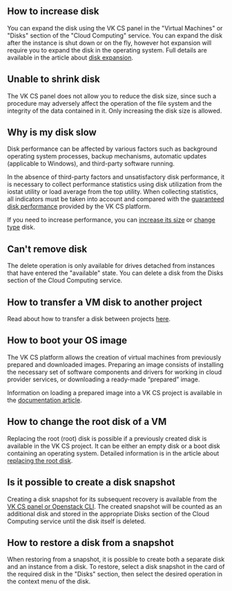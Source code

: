 ## How to increase disk

You can expand the disk using the VK CS panel in the "Virtual Machines" or "Disks" section of the "Cloud Computing" service. You can expand the disk after the instance is shut down or on the fly, however hot expansion will require you to expand the disk in the operating system. Full details are available in the article about [disk expansion](https://mcs.mail.ru/help/ru_RU/vm-volumes/volume-resize).

## Unable to shrink disk

The VK CS panel does not allow you to reduce the disk size, since such a procedure may adversely affect the operation of the file system and the integrity of the data contained in it. Only increasing the disk size is allowed.

## Why is my disk slow

Disk performance can be affected by various factors such as background operating system processes, backup mechanisms, automatic updates (applicable to Windows), and third-party software running.

In the absence of third-party factors and unsatisfactory disk performance, it is necessary to collect performance statistics using disk utilization from the iostat utility or load average from the top utility. When collecting statistics, all indicators must be taken into account and compared with the [guaranteed disk performance](https://mcs.mail.ru/help/ru_RU/vm-volumes/volume-sla) provided by the VK CS platform.

If you need to increase performance, you can [increase its size](https://mcs.mail.ru/help/ru_RU/vm-volumes/volume-resize) or [change type](https://mcs.mail.ru/help/ru_RU/vm-volumes/volume-convert) disk.

## Can't remove disk

The delete operation is only available for drives detached from instances that have entered the "available" state. You can delete a disk from the Disks section of the Cloud Computing service.

## How to transfer a VM disk to another project

Read about how to transfer a disk between projects [here](https://mcs.mail.ru/help/ru_RU/vm-volumes/volume-transfer#section-0).

## How to boot your OS image

The VK CS platform allows the creation of virtual machines from previously prepared and downloaded images. Preparing an image consists of installing the necessary set of software components and drivers for working in cloud provider services, or downloading a ready-made “prepared” image.

Information on loading a prepared image into a VK CS project is available in the [documentation article](https://mcs.mail.ru/help/ru_RU/vm-images/custom-image).

## How to change the root disk of a VM

Replacing the root (root) disk is possible if a previously created disk is available in the VK CS project. It can be either an empty disk or a boot disk containing an operating system. Detailed information is in the article about [replacing the root disk](https://mcs.mail.ru/help/ru_RU/vm-volumes/volume-disconnect).

## Is it possible to create a disk snapshot

Creating a disk snapshot for its subsequent recovery is available from the [VK CS panel or Openstack CLI](https://mcs.mail.ru/help/ru_RU/vm-volumes/volume-snapshot). The created snapshot will be counted as an additional disk and stored in the appropriate Disks section of the Cloud Computing service until the disk itself is deleted.

## How to restore a disk from a snapshot

When restoring from a snapshot, it is possible to create both a separate disk and an instance from a disk. To restore, select a disk snapshot in the card of the required disk in the "Disks" section, then select the desired operation in the context menu of the disk.
